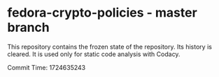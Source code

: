 # fedora-crypto-policies - master branch

This repository contains the frozen state of the repository.
Its history is cleared. It is used only for static code
analysis with Codacy.

Commit Time: 1724635243